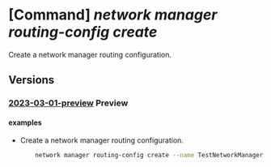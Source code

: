 # [Command] _network manager routing-config create_

Create a network manager routing configuration.

## Versions

### [2023-03-01-preview](/Resources/mgmt-plane/L3N1YnNjcmlwdGlvbnMve30vcmVzb3VyY2Vncm91cHMve30vcHJvdmlkZXJzL21pY3Jvc29mdC5uZXR3b3JrL25ldHdvcmttYW5hZ2Vycy97fS9yb3V0aW5nY29uZmlndXJhdGlvbnMve30=/2023-03-01-preview.xml) **Preview**

<!-- mgmt-plane /subscriptions/{}/resourcegroups/{}/providers/microsoft.network/networkmanagers/{}/routingconfigurations/{} 2023-03-01-preview -->

#### examples

- Create a network manager routing configuration.
    ```bash
        network manager routing-config create --name TestNetworkManagerConfig --manager-name TestNetworkManager --resource-group "rg1"
    ```
